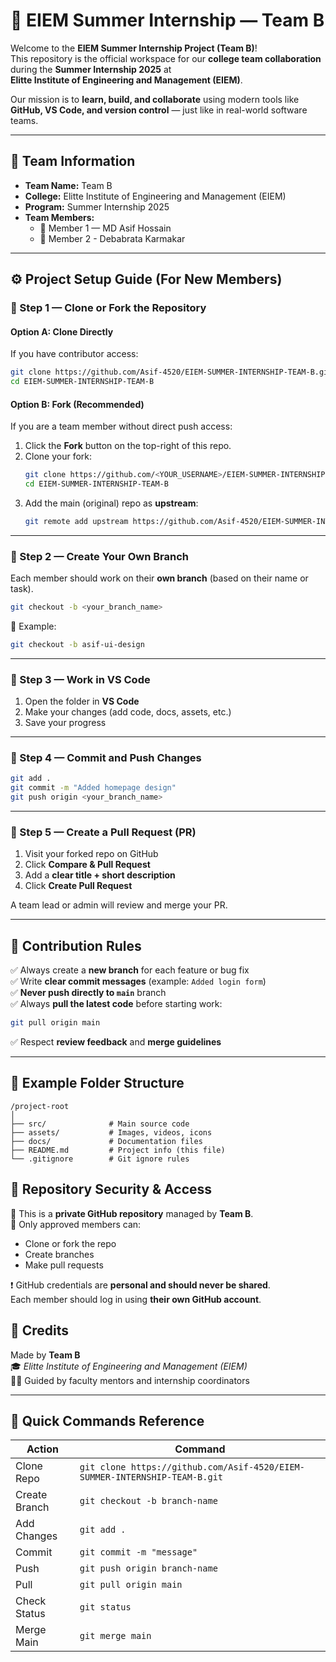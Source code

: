 # 🏫 EIEM Summer Internship — Team B

Welcome to the **EIEM Summer Internship Project (Team B)**!  
This repository is the official workspace for our **college team collaboration** during the **Summer Internship 2025** at  
**Elitte Institute of Engineering and Management (EIEM)**.

Our mission is to **learn, build, and collaborate** using modern tools like **GitHub, VS Code, and version control** — just like in real-world software teams.

---

## 👥 Team Information

- **Team Name:** Team B  
- **College:** Elitte Institute of Engineering and Management (EIEM)  
- **Program:** Summer Internship 2025  
- **Team Members:**  
  - 👤 Member 1 — MD Asif Hossain
  - 👤 Member 2 - Debabrata Karmakar

---

## ⚙️ Project Setup Guide (For New Members)

### 🔹 Step 1 — Clone or Fork the Repository

#### Option A: Clone Directly
If you have contributor access:
```bash
git clone https://github.com/Asif-4520/EIEM-SUMMER-INTERNSHIP-TEAM-B.git
cd EIEM-SUMMER-INTERNSHIP-TEAM-B
```

#### Option B: Fork (Recommended)
If you are a team member without direct push access:
1. Click the **Fork** button on the top-right of this repo.  
2. Clone your fork:
   ```bash
   git clone https://github.com/<YOUR_USERNAME>/EIEM-SUMMER-INTERNSHIP-TEAM-B.git
   cd EIEM-SUMMER-INTERNSHIP-TEAM-B
   ```
3. Add the main (original) repo as **upstream**:
   ```bash
   git remote add upstream https://github.com/Asif-4520/EIEM-SUMMER-INTERNSHIP-TEAM-B.git
   ```

---

### 🔹 Step 2 — Create Your Own Branch
Each member should work on their **own branch** (based on their name or task).

```bash
git checkout -b <your_branch_name>
```

📘 Example:
```bash
git checkout -b asif-ui-design
```

---

### 🔹 Step 3 — Work in VS Code
1. Open the folder in **VS Code**  
2. Make your changes (add code, docs, assets, etc.)  
3. Save your progress  

---

### 🔹 Step 4 — Commit and Push Changes

```bash
git add .
git commit -m "Added homepage design"
git push origin <your_branch_name>
```

---

### 🔹 Step 5 — Create a Pull Request (PR)
1. Visit your forked repo on GitHub  
2. Click **Compare & Pull Request**  
3. Add a **clear title + short description**  
4. Click **Create Pull Request**  

A team lead or admin will review and merge your PR.

---

## 🧠 Contribution Rules

✅ Always create a **new branch** for each feature or bug fix  
✅ Write **clear commit messages** (example: `Added login form`)  
✅ **Never push directly to `main`** branch  
✅ Always **pull the latest code** before starting work:
```bash
git pull origin main
```
✅ Respect **review feedback** and **merge guidelines**

---

## 🧩 Example Folder Structure

```
/project-root
│
├── src/              # Main source code
├── assets/           # Images, videos, icons
├── docs/             # Documentation files
├── README.md         # Project info (this file)
└── .gitignore        # Git ignore rules
```


## 🔐 Repository Security & Access

🔸 This is a **private GitHub repository** managed by **Team B**.  
🔸 Only approved members can:
- Clone or fork the repo  
- Create branches  
- Make pull requests  

❗ GitHub credentials are **personal and should never be shared**.  
Each member should log in using **their own GitHub account**.


## 🙌 Credits

Made by **Team B**  
🎓 *Elitte Institute of Engineering and Management (EIEM)*  
🧑‍🏫 Guided by faculty mentors and internship coordinators

---

## 🧩 Quick Commands Reference

| Action | Command |
|--------|----------|
| Clone Repo | `git clone https://github.com/Asif-4520/EIEM-SUMMER-INTERNSHIP-TEAM-B.git` |
| Create Branch | `git checkout -b branch-name` |
| Add Changes | `git add .` |
| Commit | `git commit -m "message"` |
| Push | `git push origin branch-name` |
| Pull | `git pull origin main` |
| Check Status | `git status` |
| Merge Main | `git merge main` |
